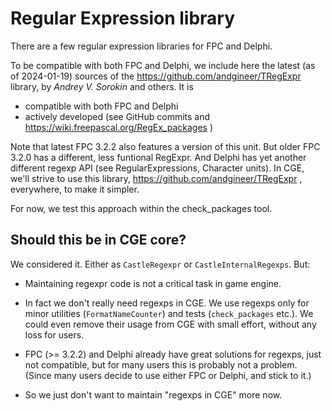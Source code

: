 # Regular Expression library

There are a few regular expression libraries for FPC and Delphi.

To be compatible with both FPC and Delphi, we include here the latest (as of 2024-01-19) sources of the https://github.com/andgineer/TRegExpr library, by _Andrey V. Sorokin_ and others. It is

- compatible with both FPC and Delphi
- actively developed (see GitHub commits and https://wiki.freepascal.org/RegEx_packages )

Note that latest FPC 3.2.2 also features a version of this unit. But older FPC 3.2.0 has a different, less funtional RegExpr. And Delphi has yet another different regexp API (see RegularExpressions, Character units). In CGE, we'll strive to use this library, https://github.com/andgineer/TRegExpr , everywhere, to make it simpler.

For now, we test this approach within the check_packages tool.

## Should this be in CGE core?

We considered it. Either as `CastleRegexpr` or `CastleInternalRegexps`. But:

- Maintaining regexpr code is not a critical task in game engine.

- In fact we don't really need regexps in CGE. We use regexps only for minor utilities (`FormatNameCounter`) and tests (`check_packages` etc.). We could even remove their usage from CGE with small effort, without any loss for users.

- FPC (>= 3.2.2) and Delphi already have great solutions for regexps, just not compatible, but for many users this is probably not a problem. (Since many users decide to use either FPC or Delphi, and stick to it.)

- So we just don't want to maintain "regexps in CGE" more now.
